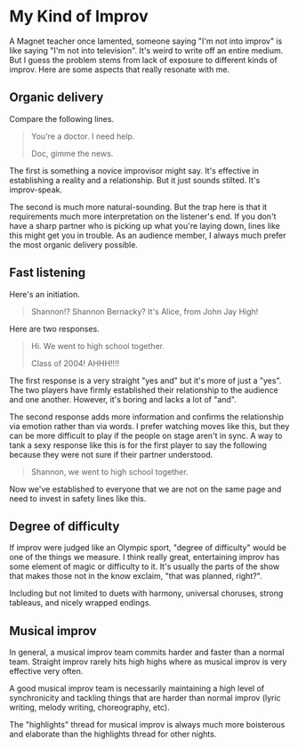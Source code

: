# My Kind of Improv

A Magnet teacher once lamented, someone saying "I'm not into improv" is like saying "I'm not into television". It's weird to write off an entire medium. But I guess the problem stems from lack of exposure to different kinds of improv. Here are some aspects that really resonate with me.

## Organic delivery

Compare the following lines.

> You're a doctor. I need help.
>
> Doc, gimme the news.

The first is something a novice improvisor might say. It's effective in establishing a reality and a relationship. But it just sounds stilted. It's improv-speak.

The second is much more natural-sounding. But the trap here is that it requirements much more interpretation on the listener's end. If you don't have a sharp partner who is picking up what you're laying down, lines like this might get you in trouble. As an audience member, I always much prefer the most organic delivery possible.

## Fast listening

Here's an initiation.

> Shannon!? Shannon Bernacky? It's Alice, from John Jay High!

Here are two responses.

> Hi. We went to high school together.
>
> Class of 2004! AHHH!!!!

The first response is a very straight "yes and" but it's more of just a "yes". The two players have firmly established their relationship to the audience and one another. However, it's boring and lacks a lot of "and".

The second response adds more information and confirms the relationship via emotion rather than via words. I prefer watching moves like this, but they can be more difficult to play if the people on stage aren't in sync. A way to tank a sexy response like this is for the first player to say the following because they were not sure if their partner understood.

> Shannon, we went to high school together.

Now we've established to everyone that we are not on the same page and need to invest in safety lines like this.

## Degree of difficulty

If improv were judged like an Olympic sport, "degree of difficulty" would be one of the things we measure. I think really great, entertaining improv has some element of magic or difficulty to it. It's usually the parts of the show that makes those not in the know exclaim, "that was planned, right?".

Including but not limited to duets with harmony, universal choruses, strong tableaus, and nicely wrapped endings.

## Musical improv

In general, a musical improv team commits harder and faster than a normal team. Straight improv rarely hits high highs where as musical improv is very effective very often.

A good musical improv team is necessarily maintaining a high level of synchronicity and tackling things that are harder than normal improv \(lyric writing, melody writing, choreography, etc\).

The "highlights" thread for musical improv is always much more boisterous and elaborate than the highlights thread for other nights.

